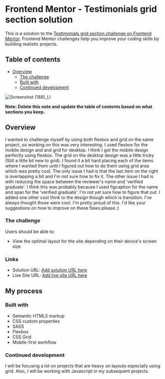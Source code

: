 # Frontend Mentor - Testimonials grid section solution

This is a solution to the [Testimonials grid section challenge on Frontend Mentor](https://www.frontendmentor.io/challenges/testimonials-grid-section-Nnw6J7Un7). Frontend Mentor challenges help you improve your coding skills by building realistic projects. 

## Table of contents

- [Overview](#overview)
  - [The challenge](#the-challenge)
  - [Built with](#built-with)
  - [Continued development](#continued-development)


![Screenshot (188)_LI](https://user-images.githubusercontent.com/79487718/137119015-79915e5e-241f-4ae4-b8ea-dd81c9d7426e.jpg)



**Note: Delete this note and update the table of contents based on what sections you keep.**

## Overview
I wanted to challenge myself by using both flexbox and grid on the same project, so working on this was very interesting. I used flexbox for the mobile design and and grid for desktop. I think I got the mobile design perfectly using flexbox. The grid on the desktop design was a little tricky (Still a little bit new to grid). I found it a bit hard placing each of the items where I wanted them until I figured out how to do them using grid area which was pretty cool. The only issue I had is that the last item on the right is overlapping a bit and I'm not sure how to fix it.
The other issue I had is with reducing the space between the reviewer's name and 'verified graduate'. I think this was probably because I used figcaption for the name and span for the 'verified graduate'. I'm not yet sure how to figure that out. 
I added one other cool think to the design though which is transition. I've always thought those were cool. I'm pretty proud of this. I'd like your suggestions on how to improve on these flaws please.:)

### The challenge

Users should be able to:

- View the optimal layout for the site depending on their device's screen size


### Links

- Solution URL: [Add solution URL here](https://your-solution-url.com)
- Live Site URL: [Add live site URL here](https://your-live-site-url.com)

## My process

### Built with

- Semantic HTML5 markup
- CSS custom properties
- SASS
- Flexbox
- CSS Grid
- Mobile-first workflow




### Continued development

I will be focusing a lot on projects that are heavy on layouts especially using grid. Also, I will be working with Javascript in my subsequent projects.

